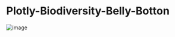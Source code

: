 # Plotly-Biodiversity-Belly-Botton




![image](https://user-images.githubusercontent.com/70987568/133951415-7da3a025-a181-4654-adb2-2e027bc957a2.png)
